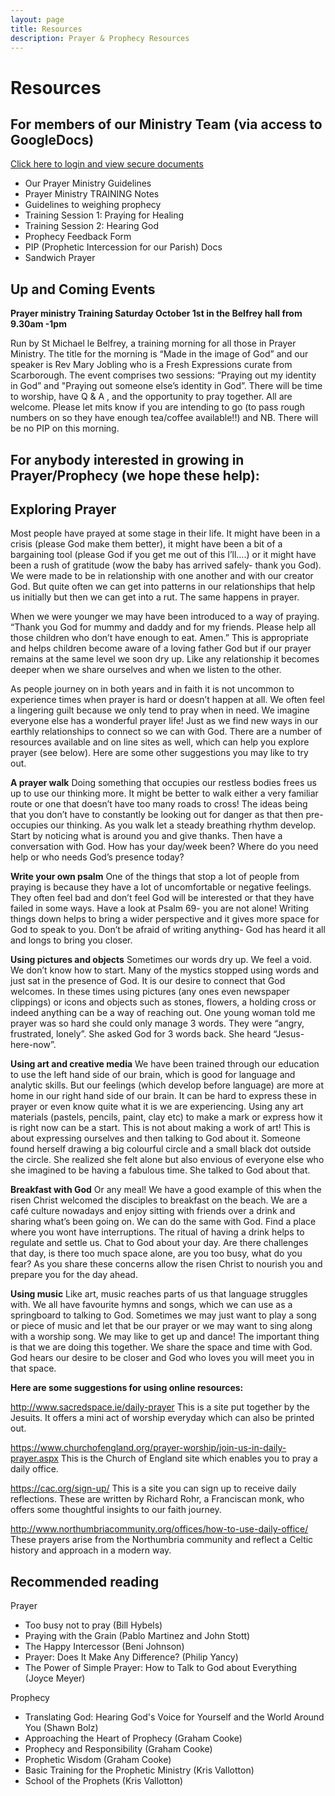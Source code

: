 ```yaml
---
layout: page
title: Resources
description: Prayer & Prophecy Resources
---
```


Resources
=========

For members of our Ministry Team (via access to GoogleDocs) 
-----------------------------------------------------------
[Click here to login and view secure documents](https://drive.google.com/a/griffpatch.co.uk/folderview?id=0B7pX1TZkA3yrSmdlLTYtdnRQckU&usp=sharing)

+	Our Prayer Ministry Guidelines
+	Prayer Ministry TRAINING Notes
+	Guidelines to weighing prophecy
+	Training Session 1: Praying for Healing
+	Training Session 2: Hearing God
+	Prophecy Feedback Form
+	PIP (Prophetic Intercession for our Parish) Docs
+	Sandwich Prayer


Up and Coming Events
--------------------
**Prayer ministry Training Saturday October 1st in the Belfrey hall from 9.30am -1pm**

Run by St Michael le Belfrey, a training morning for all those in Prayer Ministry. The title for the morning is “Made in the image of God” and our speaker is Rev Mary Jobling who is a Fresh Expressions curate from Scarborough. The event comprises two sessions: “Praying out my identity in God” and "Praying out someone else’s identity in God”. There will be time to worship, have Q & A , and the opportunity to pray together. All are welcome. Please let mits know if you are intending to go (to pass rough numbers on so they have enough tea/coffee available!!) and NB. There will be no PIP on this morning.


For anybody interested in growing in Prayer/Prophecy (we hope these help):
-----------------------------------------------------------------

Exploring Prayer
----------------
Most people have prayed at some stage in their life.  It might have been in a crisis (please God make them better), it might have been a bit of a bargaining tool (please God if you get me out of this I’ll….) or it might have been a rush of gratitude (wow the baby has arrived safely- thank you God).  We were made to be in relationship with one another and with our creator God.  But quite often we can get into patterns in our relationships that help us initially but then we can get into a rut.  The same happens in prayer.  

When we were younger we may have been introduced to a way of praying.  “Thank you God for mummy and daddy and for my friends.  Please help all those children who don’t have enough to eat. Amen.”  This is appropriate and helps children become aware of a loving father God but if our prayer remains at the same level we soon dry up.  Like any relationship it becomes deeper when we share ourselves and when we listen to the other.  

As people journey on in both years and in faith it is not uncommon to experience times when prayer is hard or doesn’t happen at all.  We often feel a lingering guilt because we only tend to pray when in need.  We imagine everyone else has a wonderful prayer life!  Just as we find new ways in our earthly relationships to connect so we can with God.  There are a number of resources available and on line sites as well, which can help you explore prayer (see below). Here are some other suggestions you may like to try out.

**A prayer walk**
Doing something that occupies our restless bodies frees us up to use our thinking more.  It might be better to walk either a very familiar route or one that doesn’t have too many roads to cross!  The ideas being that you don’t have to constantly be looking out for danger as that then pre-occupies our thinking. As you walk let a steady breathing rhythm develop.  Start by noticing what is around you and give thanks. Then have a conversation with God.  How has your day/week been? Where do you need help or who needs God’s presence today?

**Write your own psalm**
One of the things that stop a lot of people from praying is because they have a lot of uncomfortable or negative feelings.  They often feel bad and don’t feel God will be interested or that they have failed in some ways. Have a look at Psalm 69- you are not alone! Writing things down helps to bring a wider perspective and it gives more space for God to speak to you. Don’t be afraid of writing anything- God has heard it all and longs to bring you closer.

**Using pictures and objects**
Sometimes our words dry up.  We feel a void.  We don’t know how to start.  Many of the mystics stopped using words and just sat in the presence of God.  It is our desire to connect that God welcomes.  In these times using pictures (any ones even newspaper clippings) or icons and objects such as stones, flowers, a holding cross or indeed anything can be a way of reaching out. One young woman told me prayer was so hard she could only manage 3 words.  They were “angry, frustrated, lonely”.  She asked God for 3 words back.  She heard “Jesus-here-now”.

**Using art and creative media**
We have been trained through our education to use the left hand side of our brain, which is good for language and analytic skills.  But our feelings (which develop before language) are more at home in our right hand side of our brain.  It can be hard to express these in prayer or even know quite what it is we are experiencing.  Using any art materials (pastels, pencils, paint, clay etc) to make a mark or express how it is right now can be a start.  This is not about making a work of art! This is about expressing ourselves and then talking to God about it.  Someone found herself drawing a big colourful circle and a small black dot outside the circle.  She realized she felt alone but also envious of everyone else who she imagined to be having a fabulous time. She talked to God about that.

**Breakfast with God**
Or any meal! We have a good example of this when the risen Christ welcomed the disciples to breakfast on the beach.  We are a café culture nowadays and enjoy sitting with friends over a drink and sharing what’s been going on.  We can do the same with God.  Find a place where you wont have interruptions. The ritual of having a drink helps to regulate and settle us.  Chat to God about your day.  Are there challenges that day, is there too much space alone, are you too busy, what do you fear?  As you share these concerns allow the risen Christ to nourish you and prepare you for the day ahead.

**Using music**
Like art, music reaches parts of us that language struggles with. We all have favourite hymns and songs, which we can use as a springboard to talking to God. Sometimes we may just want to play a song or piece of music and let that be our prayer or we may want to sing along with a worship song. We may like to get up and dance!  The important thing is that we are doing this together.  We share the space and time with God.  God hears our desire to be closer and God who loves you will meet you in that space.

**Here are some suggestions for using online resources:**

http://www.sacredspace.ie/daily-prayer  This is a site put together by the Jesuits.  It offers a mini act of worship everyday which can also be printed out.

https://www.churchofengland.org/prayer-worship/join-us-in-daily-prayer.aspx  This is the Church of England site which enables you to pray a daily office.

https://cac.org/sign-up/ This is a site you can sign up to receive daily reflections.  These are written by Richard Rohr, a Franciscan monk, who offers some thoughtful insights to our faith journey. 

http://www.northumbriacommunity.org/offices/how-to-use-daily-office/  These prayers arise from the Northumbria community and reflect a Celtic history and approach in a modern way.




Recommended reading
-------------------
Prayer

+ Too busy not to pray (Bill Hybels)
+ Praying with the Grain (Pablo Martinez and John Stott)
+ The Happy Intercessor (Beni Johnson)
+ Prayer: Does It Make Any Difference? (Philip Yancy)
+ The Power of Simple Prayer: How to Talk to God about Everything (Joyce Meyer)

Prophecy

+ Translating God: Hearing God's Voice for Yourself and the World Around You (Shawn Bolz)
+ Approaching the Heart of Prophecy (Graham Cooke)
+ Prophecy and Responsibility (Graham Cooke)
+ Prophetic Wisdom (Graham Cooke)
+ Basic Training for the Prophetic Ministry (Kris Vallotton)
+ School of the Prophets (Kris Vallotton)

